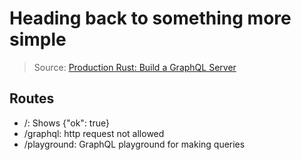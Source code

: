 # Heading back to something more simple

> Source: [Production Rust: Build a GraphQL Server](https://www.youtube.com/watch?v=eyogx90b948)

## Routes

-   /: Shows {"ok": true}
-   /graphql: http request not allowed
-   /playground: GraphQL playground for making queries
